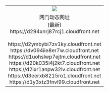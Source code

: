 ﻿<table>
  <tr></tr>
  <tr><td colspan=2 align=center><img src="https://d294xnrj87rcj1.cloudfront.net/Up/oGate.jpg" /></td></tr>
  <tr><td colspan=2 align=center>网门动态网址<br/>(最新)
<br>https://d294xnrj87rcj1.cloudfront.net
<br/>
<br>https://d2ymbybi7zv1ky.cloudfront.net
<br>https://dv094iie8er7w.cloudfront.net
<br>https://d1uohslwp7ejtm.cloudfront.net
<br>https://d20k035i4j2kt7.cloudfront.net
<br>https://d2lxr1anpw32lv.cloudfront.net
<br>https://d3eerxb8215ro1.cloudfront.net
<br>https://d1y3xtz3fnvl99.cloudfront.net
    </td>
  </tr>
</table>
